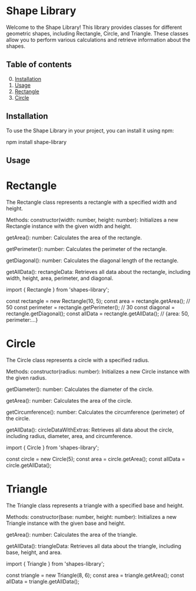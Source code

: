 # Shape Library

Welcome to the Shape Library! This library provides classes for different geometric shapes, including Rectangle, Circle, and Triangle. These classes allow you to perform various calculations and retrieve information about the shapes.

## Table of contents

0. [Installation](#Installation)
1. [Usage](#Usage)
2. [Rectangle](#Rectangle)
3. [Circle](#Circle)

## Installation

To use the Shape Library in your project, you can install it using npm:

npm install shape-library

## Usage
# Rectangle
The Rectangle class represents a rectangle with a specified width and height.

Methods:
constructor(width: number, height: number): Initializes a new Rectangle instance with the given width and height.

getArea(): number: Calculates the area of the rectangle.

getPerimeter(): number: Calculates the perimeter of the rectangle.

getDiagonal(): number: Calculates the diagonal length of the rectangle.

getAllData(): rectangleData: Retrieves all data about the rectangle, including width, height, area, perimeter, and diagonal.

import { Rectangle } from 'shapes-library';

const rectangle = new Rectangle(10, 5);
const area = rectangle.getArea(); // 50
const perimeter = rectangle.getPerimeter(); // 30
const diagonal = rectangle.getDiagonal();
const allData = rectangle.getAllData(); // {area: 50, perimeter:...}

# Circle
The Circle class represents a circle with a specified radius.

Methods:
constructor(radius: number): Initializes a new Circle instance with the given radius.

getDiameter(): number: Calculates the diameter of the circle.

getArea(): number: Calculates the area of the circle.

getCircumference(): number: Calculates the circumference (perimeter) of the circle.

getAllData(): circleDataWithExtras: Retrieves all data about the circle, including radius, diameter, area, and circumference.

import { Circle } from 'shapes-library';

const circle = new Circle(5);
const area = circle.getArea();
const allData = circle.getAllData();
# Triangle
The Triangle class represents a triangle with a specified base and height.

Methods:
constructor(base: number, height: number): Initializes a new Triangle instance with the given base and height.

getArea(): number: Calculates the area of the triangle.

getAllData(): triangleData: Retrieves all data about the triangle, including base, height, and area.

import { Triangle } from 'shapes-library';

const triangle = new Triangle(8, 6);
const area = triangle.getArea();
const allData = triangle.getAllData();